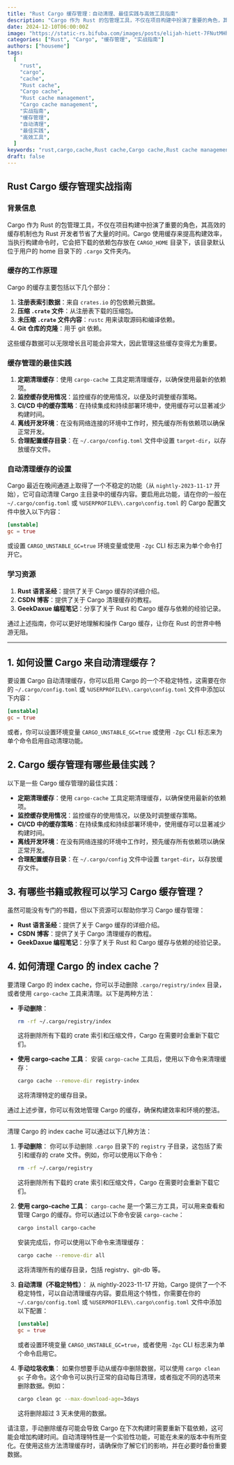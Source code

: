 ```yaml
---
title: "Rust Cargo 缓存管理：自动清理、最佳实践与高效工具指南"
description: "Cargo 作为 Rust 的包管理工具，不仅在项目构建中扮演了重要的角色，其高效的缓存机制也为 Rust 开发者节省了大量的时间。Cargo 使用缓存来提高构建效率，当执行构建命令时，它会把下载的依赖包存放在 `CARGO_HOME` 目录下，该目录默认位于用户的 home 目录下的 `.cargo` 文件夹内。"
date: 2024-12-10T06:00:00Z
image: "https://static-rs.bifuba.com/images/posts/elijah-hiett-7FNutMHhBxI-unsplash.jpg"
categories: ["Rust", "Cargo", "缓存管理", "实战指南"]
authors: ["houseme"]
tags:
  [
    "rust",
    "cargo",
    "cache",
    "Rust cache",
    "Cargo cache",
    "Rust cache management",
    "Cargo cache management",
    "实战指南",
    "缓存管理",
    "自动清理",
    "最佳实践",
    "高效工具",
  ]
keywords: "rust,cargo,cache,Rust cache,Cargo cache,Rust cache management,Cargo cache management,实战指南,缓存管理,自动清理,最佳实践,高效工具"
draft: false
---
```


## Rust Cargo 缓存管理实战指南

### 背景信息

Cargo 作为 Rust 的包管理工具，不仅在项目构建中扮演了重要的角色，其高效的缓存机制也为 Rust 开发者节省了大量的时间。Cargo 使用缓存来提高构建效率，当执行构建命令时，它会把下载的依赖包存放在 `CARGO_HOME` 目录下，该目录默认位于用户的 home 目录下的 `.cargo` 文件夹内。

### 缓存的工作原理

Cargo 的缓存主要包括以下几个部分：

1. **注册表索引数据**：来自 `crates.io` 的包依赖元数据。
2. **压缩 `.crate` 文件**：从注册表下载的压缩包。
3. **未压缩 `.crate` 文件内容**：`rustc` 用来读取源码和编译依赖。
4. **Git 仓库的克隆**：用于 git 依赖。

这些缓存数据可以无限增长且可能会非常大，因此管理这些缓存变得尤为重要。

### 缓存管理的最佳实践

1. **定期清理缓存**：使用 `cargo-cache` 工具定期清理缓存，以确保使用最新的依赖项。
2. **监控缓存使用情况**：监控缓存的使用情况，以便及时调整缓存策略。
3. **CI/CD 中的缓存策略**：在持续集成和持续部署环境中，使用缓存可以显著减少构建时间。
4. **离线开发环境**：在没有网络连接的环境中工作时，预先缓存所有依赖项以确保正常开发。
5. **合理配置缓存目录**：在 `~/.cargo/config.toml` 文件中设置 `target-dir`，以存放缓存文件。

### 自动清理缓存的设置

Cargo 最近在晚间通道上取得了一个不稳定的功能（从 `nightly-2023-11-17` 开始），它可自动清理 Cargo 主目录中的缓存内容。要启用此功能，请在你的一般在 `~/.cargo/config.toml` 或 `%USERPROFILE%\.cargo\config.toml` 的 Cargo 配置文件中放入以下内容：

```toml
[unstable]
gc = true
```

或设置 `CARGO_UNSTABLE_GC=true` 环境变量或使用 `-Zgc` CLI 标志来为单个命令打开它。

### 学习资源

1. **Rust 语言圣经**：提供了关于 Cargo 缓存的详细介绍。
2. **CSDN 博客**：提供了关于 Cargo 清理缓存的教程。
3. **GeekDaxue 编程笔记**：分享了关于 Rust 和 Cargo 缓存与依赖的经验记录。

通过上述指南，你可以更好地理解和操作 Cargo 缓存，让你在 Rust 的世界中畅游无阻。

---

## 1. 如何设置 Cargo 来自动清理缓存？

要设置 Cargo 自动清理缓存，你可以启用 Cargo 的一个不稳定特性，这需要在你的 `~/.cargo/config.toml` 或 `%USERPROFILE%\.cargo\config.toml` 文件中添加以下内容：

```toml
[unstable]
gc = true
```

或者，你可以设置环境变量 `CARGO_UNSTABLE_GC=true` 或使用 `-Zgc` CLI 标志来为单个命令启用自动清理功能。

## 2. Cargo 缓存管理有哪些最佳实践？

以下是一些 Cargo 缓存管理的最佳实践：

- **定期清理缓存**：使用 `cargo-cache` 工具定期清理缓存，以确保使用最新的依赖项。
- **监控缓存使用情况**：监控缓存的使用情况，以便及时调整缓存策略。
- **CI/CD 中的缓存策略**：在持续集成和持续部署环境中，使用缓存可以显著减少构建时间。
- **离线开发环境**：在没有网络连接的环境中工作时，预先缓存所有依赖项以确保正常开发。
- **合理配置缓存目录**：在 `~/.cargo/config` 文件中设置 `target-dir`，以存放缓存文件。

## 3. 有哪些书籍或教程可以学习 Cargo 缓存管理？

虽然可能没有专门的书籍，但以下资源可以帮助你学习 Cargo 缓存管理：

- **Rust 语言圣经**：提供了关于 Cargo 缓存的详细介绍。
- **CSDN 博客**：提供了关于 Cargo 清理缓存的教程。
- **GeekDaxue 编程笔记**：分享了关于 Rust 和 Cargo 缓存与依赖的经验记录。

## 4. 如何清理 Cargo 的 index cache？

要清理 Cargo 的 index cache，你可以手动删除 `.cargo/registry/index` 目录，或者使用 `cargo-cache` 工具来清理。以下是两种方法：

- **手动删除**：

  ```sh
  rm -rf ~/.cargo/registry/index
  ```

  这将删除所有下载的 crate 索引和压缩文件，Cargo 在需要时会重新下载它们。

- **使用 cargo-cache 工具**：
  安装 `cargo-cache` 工具后，使用以下命令来清理缓存：
  ```sh
  cargo cache --remove-dir registry-index
  ```
  这将清理特定的缓存目录。

通过上述步骤，你可以有效地管理 Cargo 的缓存，确保构建效率和环境的整洁。

---

清理 Cargo 的 index cache 可以通过以下几种方法：

1. **手动删除**：
   你可以手动删除 `.cargo` 目录下的 `registry` 子目录，这包括了索引和缓存的 crate 文件。例如，你可以使用以下命令：

   ```sh
   rm -rf ~/.cargo/registry
   ```

   这将删除所有下载的 crate 索引和压缩文件，Cargo 在需要时会重新下载它们。

2. **使用 cargo-cache 工具**：
   `cargo-cache` 是一个第三方工具，可以用来查看和管理 Cargo 的缓存。你可以通过以下命令安装 `cargo-cache`：

   ```sh
   cargo install cargo-cache
   ```

   安装完成后，你可以使用以下命令来清理缓存：

   ```sh
   cargo cache --remove-dir all
   ```

   这将清理所有的缓存目录，包括 registry、git-db 等。

3. **自动清理（不稳定特性）**：
   从 nightly-2023-11-17 开始，Cargo 提供了一个不稳定特性，可以自动清理缓存内容。要启用这个特性，你需要在你的 `~/.cargo/config.toml` 或 `%USERPROFILE%\.cargo\config.toml` 文件中添加以下配置：

   ```toml
   [unstable]
   gc = true
   ```

   或者设置环境变量 `CARGO_UNSTABLE_GC=true`，或者使用 `-Zgc` CLI 标志来为单个命令启用它。

4. **手动垃圾收集**：
   如果你想要手动从缓存中删除数据，可以使用 `cargo clean gc` 子命令。这个命令可以执行正常的自动每日清理，或者指定不同的选项来删除数据。例如：
   ```sh
   cargo clean gc --max-download-age=3days
   ```
   这将删除超过 3 天未使用的数据。

请注意，手动删除缓存可能会导致 Cargo 在下次构建时需要重新下载依赖，这可能会增加构建时间。自动清理特性是一个实验性功能，可能在未来的版本中有所变化。在使用这些方法清理缓存时，请确保你了解它们的影响，并在必要时备份重要数据。
